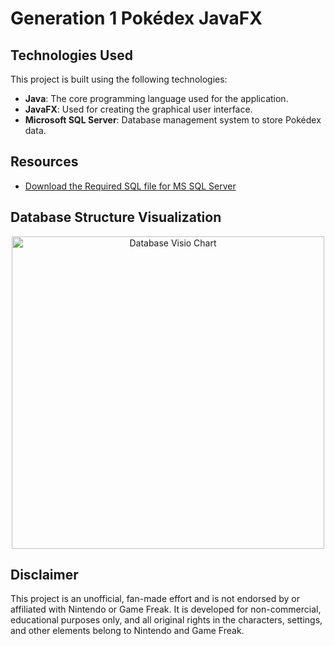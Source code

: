 # Generation 1 Pokédex JavaFX

## Technologies Used
This project is built using the following technologies:

- **Java**: The core programming language used for the application.
- **JavaFX**: Used for creating the graphical user interface.
- **Microsoft SQL Server**: Database management system to store Pokédex data.

## Resources

- [Download the Required SQL file for MS SQL Server]([https://github.com/andrew5701/pokedex-gen1-database/raw/main/src/main/resources/com/mycompany/databaseexample/PokemonDatabase.sql](https://github.com/andrew5701/pokedex-gen1-database/blob/main/src/main/resources/com/mycompany/databaseexample/PokemonDatabase.sql))

## Database Structure Visualization

<p align="center">
  <img src="https://github.com/andrew5701/pokedex-gen1-database/assets/114825896/8d8a5ba5-0622-4a09-9ee8-107a0841ed73" alt="Database Visio Chart" width="500">
</p>

## Disclaimer
This project is an unofficial, fan-made effort and is not endorsed by or affiliated with Nintendo or Game Freak. It is developed for non-commercial, educational purposes only, and all original rights in the characters, settings, and other elements belong to Nintendo and Game Freak.
